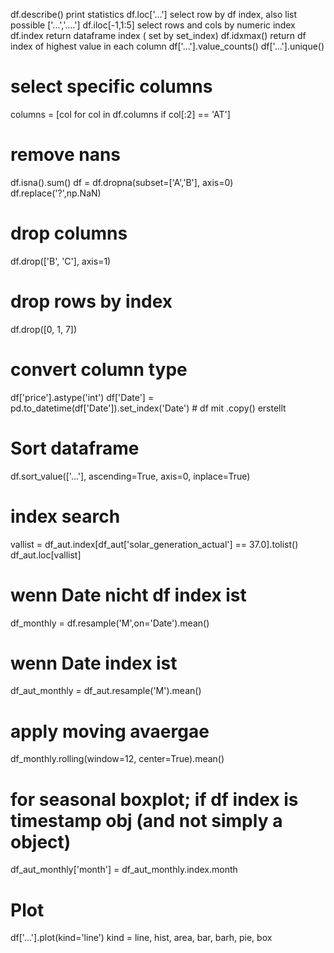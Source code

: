 df.describe()             print statistics
df.loc['...']                   select row  by df index, also list possible ['...','....']
df.iloc[-1,1:5]             select rows and cols by numeric index
df.index                     return dataframe index ( set by set_index)
df.idxmax()               return df index of highest value in each column
df['...'].value_counts()
df['...'].unique()

# select specific columns
columns = [col for col in df.columns if col[:2] == 'AT']

# remove nans
df.isna().sum()
df = df.dropna(subset=['A','B'], axis=0)
df.replace('?',np.NaN)

# drop columns
df.drop(['B', 'C'], axis=1)

# drop rows by index
df.drop([0, 1, 7])

# convert column type
df['price'].astype('int')
df['Date'] = pd.to_datetime(df['Date']).set_index('Date')    # df mit .copy() erstellt

# Sort dataframe
df.sort_value(['...'], ascending=True, axis=0, inplace=True)

# index search
vallist = df_aut.index[df_aut['solar_generation_actual'] == 37.0].tolist()
df_aut.loc[vallist]

# wenn Date nicht df index ist
df_monthly = df.resample('M',on='Date').mean()
# wenn Date index ist
df_aut_monthly = df_aut.resample('M').mean()

# apply moving avaergae
df_monthly.rolling(window=12, center=True).mean()

# for seasonal boxplot; if df index is timestamp obj (and not simply a object)
df_aut_monthly['month'] = df_aut_monthly.index.month

# Plot
df['...'].plot(kind='line')               kind = line, hist, area, bar, barh, pie, box  
